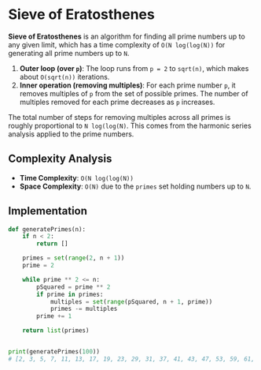 # Sieve of Eratosthenes

**Sieve of Eratosthenes** is an algorithm for finding all prime numbers up to any given limit, which has a time complexity of `O(N log(log(N))` for generating all prime numbers up to `N`. 

1. **Outer loop (over `p`)**: The loop runs from `p = 2` to `sqrt(n)`, which makes about `O(sqrt(n))` iterations.
2. **Inner operation (removing multiples)**: For each prime number `p`, it removes multiples of `p` from the set of possible primes. The number of multiples removed for each prime decreases as `p` increases.

The total number of steps for removing multiples across all primes is roughly proportional to `N log(log(N)`. This comes from the harmonic series analysis applied to the prime numbers.

## Complexity Analysis
- **Time Complexity**: `O(N log(log(N))`
- **Space Complexity**: `O(N)` due to the `primes` set holding numbers up to `N`.

## Implementation
```python
def generatePrimes(n):
    if n < 2:
        return []

    primes = set(range(2, n + 1))
    prime = 2

    while prime ** 2 <= n:
        pSquared = prime ** 2
        if prime in primes:
            multiples = set(range(pSquared, n + 1, prime))
            primes -= multiples
        prime += 1

    return list(primes)


print(generatePrimes(100))
# [2, 3, 5, 7, 11, 13, 17, 19, 23, 29, 31, 37, 41, 43, 47, 53, 59, 61, 67, 71, 73, 79, 83, 89, 97]
```

